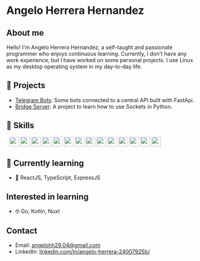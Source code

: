 # Angelo Herrera Hernandez

## About me

Hello! I'm Angelo Herrera Hernandez, a self-taught and passionate programmer who enjoys continuous learning. Currently, I don't have any work experience, but I have worked on some personal projects. I use Linux as my desktop operating system in my day-to-day life.

## 💼 Projects

-   [Telegram Bots](https://github.com/AngeloHH/telegram-bots): Some bots connected to a central API built with FastApi.
-   [Bridge Server](https://github.com/AngeloHH/bridge-server): A project to learn how to use Sockets in Python.

## 🚀 Skills
&nbsp;
<img src="https://img.shields.io/badge/Python-282C34?logo=python" height="25"/>
<img src="https://img.shields.io/badge/JavaScript-282C34?logo=javascript"  height="25"/>
<img src="https://img.shields.io/badge/Java-282C34?logo=openjdk" height="25"/>
<img src="https://img.shields.io/badge/PHP-282C34?logo=php" height="25"/>
<img src="https://img.shields.io/badge/HTML5-282C34?logo=html5" height="25"/>
<img src="https://img.shields.io/badge/CSS3-282C34?logo=css3" height="25"/>
<img src="https://img.shields.io/badge/Django-282C34?logo=django" height="25" />
<img src="https://img.shields.io/badge/FastAPI-282C34?logo=fastapi" height="25" />
<img src="https://img.shields.io/badge/Vue.JS-282C34?logo=vue.js" height="25" />
<img src="https://img.shields.io/badge/Node.JS-282C34?logo=node.js" height="25" />
<img src="https://img.shields.io/badge/SQLite-282C34?logo=sqlite" height="25" />
<img src="https://img.shields.io/badge/Git-282C34?logo=git" height="25" />
<img src="https://img.shields.io/badge/Bootstrap-282C34?logo=bootstrap" height="25" />
<img src="https://img.shields.io/badge/Linux-282C34?logo=linux" height="25" />


## 📖 Currently learning

-   🌟 ReactJS, TypeScript, ExpressJS

## Interested in learning

-   🤓 Go, Kotlin, Nuxt

## Contact

-  Email: [angelohh29.04@gmail.com](mailto:angelohh29.04@gmail.com)
-  LinkedIn: [linkedin.com/in/angelo-herrera-24007925b/](https://www.linkedin.com/in/angelo-herrera-24007925b/)
